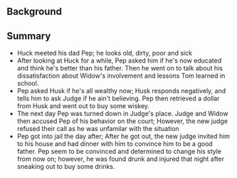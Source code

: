 ## Background

## Summary
- Huck meeted his dad Pep; he looks old, dirty, poor and sick
- After looking at Huck for a while, Pep asked him if he's now educated and think he's better than his father. Then he went on to talk about his dissatisfaction about Widow's involvement and lessons Tom learned in school.
- Pep asked Husk if he's all wealthy now; Husk responds negatively, and tells him to ask Judge if he ain't believing. Pep then retrieved a dollar from Husk and went out to buy some wiskey.
- The next day Pep was turned down in Judge's place. Judge and Widow then accused Pep of his behavior on the court; However, the new judge refused their call as he was unfamilar with the situation
- Pep got into jail the day after; After he got out, the new judge invited him to his house and had dinner with him to convince him to be a good father. Pep seem to be convinced and determined to change his style from now on; however, he was found drunk and injured that night after sneaking out to buy some drinks.
